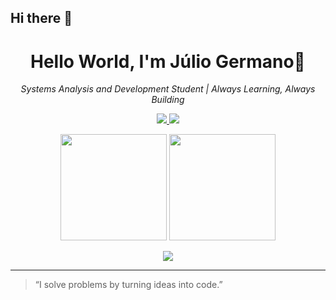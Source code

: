 ## Hi there 👋
<h1 align="center">Hello World, I'm Júlio Germano👋</h1>

<p align="center">
  <em>Systems Analysis and Development Student | Always Learning, Always Building</em>
</p>

<p align="center">
  <a href="https://www.linkedin.com/in/j%C3%BAlio-germano-a75ab32b6/">
    <img src="https://img.shields.io/badge/LinkedIn-0A66C2?style=for-the-badge&logo=linkedin&logoColor=white" />
  </a>
  <a href="https://www.instagram.com/_.germano._/">
    <img src="https://img.shields.io/badge/Instagram-E4405F?style=for-the-badge&logo=instagram&logoColor=white" />
  </a>
</p>

<!-- Estatísticas -->
<p align="center">
  <img height="170"
       src="https://github-readme-stats.vercel.app/api?username=germanojulio&show_icons=true&theme=dracula&include_all_commits=true&count_private=true&cache_seconds=86400" />
  <img height="170"
       src="https://github-readme-stats.vercel.app/api/top-langs/?username=germanojulio&layout=compact&theme=dracula&cache_seconds=86400" />
</p>

<!-- Gráfico de contribuições -->
<p align="center">
  <img
    src="https://github-readme-activity-graph.vercel.app/graph?username=germanojulio&theme=react-dark&area=true&hide_border=true" />
</p>

---

> “I solve problems by turning ideas into code.”
